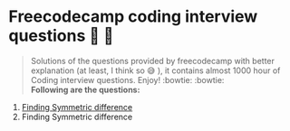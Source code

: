 # **Freecodecamp coding interview questions :scroll: :scroll:**
>Solutions of the questions provided by freecodecamp with better explanation (at least, I think so :sweat_smile: ), it contains almost 1000 hour of Coding interview questions. Enjoy! :bowtie: :bowtie: <br>
**Following are the questions:**
<ol>
<a href="https://github.com/mishra-anubhav/Free-code-camp-coding-interview-questions/tree/main/Algorithms"><li> Finding Symmetric difference</li></a>
<li> Finding Symmetric difference</li>

</ol>
